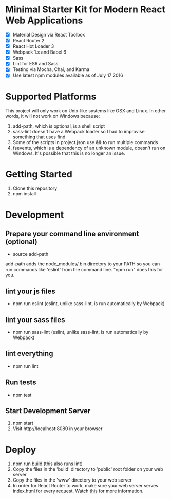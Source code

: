 # Minimal Starter Kit for Modern React Web Applications

- [x] Material Design via React Toolbox
- [x] React Router 2
- [x] React Hot Loader 3
- [x] Webpack 1.x and Babel 6
- [x] Sass
- [x] Lint for ES6 and Sass
- [x] Testing via Mocha, Chai, and Karma
- [x] Use latest npm modules available as of July 17 2016

# Supported Platforms

This project will only work on Unix-like systems like OSX and Linux. In other words, it will not work on Windows because:

1. add-path, which is optional, is a shell script
2. sass-lint doesn't have a Webpack loader so I had to improvise something that uses find
3. Some of the scripts in project.json use && to run multiple commands
4. fsevents, which is a dependency of an unknown module, doesn't run on Windows. It's possible that this is no longer an issue.

# Getting Started
1. Clone this repository
2. npm install

# Development

## Prepare your command line environment (optional)
* source add-path

add-path adds the node_modules/.bin directory to your PATH so you can run commands like 'eslint' from the command line. "npm run" does this for you.

## lint your js files
* npm run eslint (eslint, unlike sass-lint, is run automatically by Webpack)

## lint your sass files
* npm run sass-lint (eslint, unlike sass-lint, is run automatically by Webpack)

## lint everything
* npm run lint

## Run tests
* npm test

## Start Development Server
1. npm start
2. Visit http://localhost:8080 in your browser

# Deploy
1. npm run build (this also runs lint)
2. Copy the files in the 'build' directory to 'public' root folder on your web server
3. Copy the files in the 'www' directory to your web server
4. In order for React Router to work, make sure your web server serves index.html for every request. Watch [this](https://www.youtube.com/watch?v=cdUyEou0LHg) for more information.

